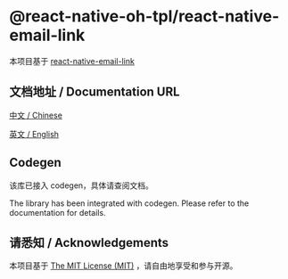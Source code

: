 # @react-native-oh-tpl/react-native-email-link

本项目基于 [react-native-email-link](https://github.com/tschoffelen/react-native-email-link)

## 文档地址 / Documentation URL 

[中文 / Chinese](https://gitee.com/react-native-oh-library/usage-docs/blob/master/zh-cn/react-native-email-link.md)

[英文 / English](https://gitee.com/react-native-oh-library/usage-docs/blob/master/zh-en/react-native-email-link.md)

## Codegen

该库已接入 codegen，具体请查阅文档。

The library has been integrated with codegen. Please refer to the documentation for details.

## 请悉知 / Acknowledgements

本项目基于 [The MIT License (MIT)](https://github.com/tschoffelen/react-native-email-link/blob/master/LICENSE) ，请自由地享受和参与开源。